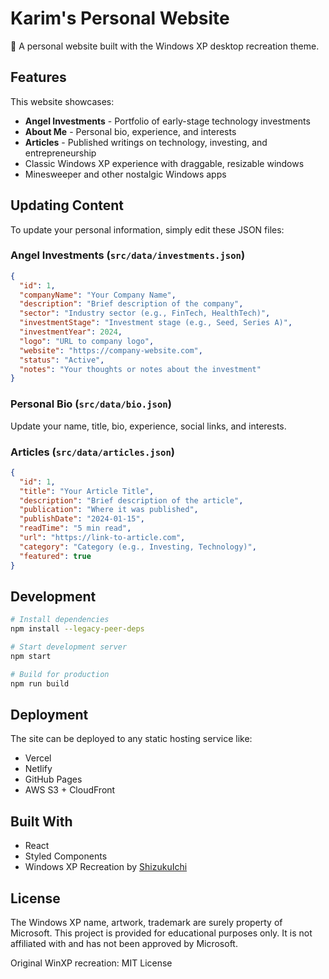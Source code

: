 # Karim's Personal Website

🏁 A personal website built with the Windows XP desktop recreation theme.

## Features

This website showcases:
- **Angel Investments** - Portfolio of early-stage technology investments
- **About Me** - Personal bio, experience, and interests  
- **Articles** - Published writings on technology, investing, and entrepreneurship
- Classic Windows XP experience with draggable, resizable windows
- Minesweeper and other nostalgic Windows apps

## Updating Content

To update your personal information, simply edit these JSON files:

### Angel Investments (`src/data/investments.json`)
```json
{
  "id": 1,
  "companyName": "Your Company Name",
  "description": "Brief description of the company",
  "sector": "Industry sector (e.g., FinTech, HealthTech)",
  "investmentStage": "Investment stage (e.g., Seed, Series A)",
  "investmentYear": 2024,
  "logo": "URL to company logo",
  "website": "https://company-website.com",
  "status": "Active",
  "notes": "Your thoughts or notes about the investment"
}
```

### Personal Bio (`src/data/bio.json`)
Update your name, title, bio, experience, social links, and interests.

### Articles (`src/data/articles.json`)
```json
{
  "id": 1,
  "title": "Your Article Title",
  "description": "Brief description of the article",
  "publication": "Where it was published",
  "publishDate": "2024-01-15",
  "readTime": "5 min read",
  "url": "https://link-to-article.com",
  "category": "Category (e.g., Investing, Technology)",
  "featured": true
}
```

## Development

```bash
# Install dependencies
npm install --legacy-peer-deps

# Start development server
npm start

# Build for production
npm run build
```

## Deployment

The site can be deployed to any static hosting service like:
- Vercel
- Netlify  
- GitHub Pages
- AWS S3 + CloudFront

## Built With

- React
- Styled Components
- Windows XP Recreation by [ShizukuIchi](https://github.com/ShizukuIchi/winXP)

## License

The Windows XP name, artwork, trademark are surely property of Microsoft. This project is provided for educational purposes only. It is not affiliated with and has not been approved by Microsoft.

Original WinXP recreation: MIT License
